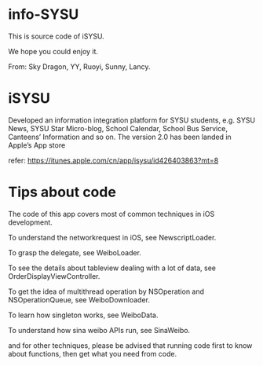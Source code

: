 info-SYSU
=========

This is source code of iSYSU.

We hope you could enjoy it.

From: Sky Dragon, YY, Ruoyi, Sunny, Lancy.


iSYSU
=========
Developed an information integration platform for SYSU students, e.g. SYSU News, SYSU Star Micro-blog, School Calendar, School Bus Service, Canteens’ Information and so on. The version 2.0 has been landed in Apple’s App store

refer: https://itunes.apple.com/cn/app/isysu/id426403863?mt=8

Tips about code
=========

The code of this app covers most of common techniques in iOS development. 

To understand the networkrequest in iOS, see NewscriptLoader.

To grasp the delegate, see WeiboLoader.

To see the details about tableview dealing with a lot of data, see OrderDisplayViewController.

To get the idea of multithread operation by NSOperation and NSOperationQueue, see WeiboDownloader.

To learn how singleton works, see WeiboData.

To understand how sina weibo APIs run, see SinaWeibo.

and for other techniques, please be advised that running code first to know about functions, then get what you need from code.





